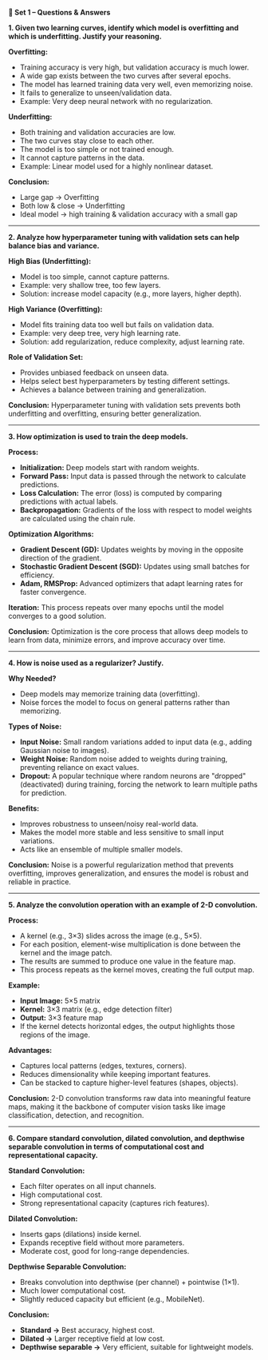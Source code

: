 **📘 Set 1 – Questions & Answers**

**1. Given two learning curves, identify which model is overfitting and which is underfitting. Justify your reasoning.**

**Overfitting:**

* Training accuracy is very high, but validation accuracy is much lower.
* A wide gap exists between the two curves after several epochs.
* The model has learned training data very well, even memorizing noise.
* It fails to generalize to unseen/validation data.
* Example: Very deep neural network with no regularization.

**Underfitting:**

* Both training and validation accuracies are low.
* The two curves stay close to each other.
* The model is too simple or not trained enough.
* It cannot capture patterns in the data.
* Example: Linear model used for a highly nonlinear dataset.

**Conclusion:**

* Large gap → Overfitting
* Both low & close → Underfitting
* Ideal model → high training & validation accuracy with a small gap

---

**2. Analyze how hyperparameter tuning with validation sets can help balance bias and variance.**

**High Bias (Underfitting):**

* Model is too simple, cannot capture patterns.
* Example: very shallow tree, too few layers.
* Solution: increase model capacity (e.g., more layers, higher depth).

**High Variance (Overfitting):**

* Model fits training data too well but fails on validation data.
* Example: very deep tree, very high learning rate.
* Solution: add regularization, reduce complexity, adjust learning rate.

**Role of Validation Set:**

* Provides unbiased feedback on unseen data.
* Helps select best hyperparameters by testing different settings.
* Achieves a balance between training and generalization.

**Conclusion:**
Hyperparameter tuning with validation sets prevents both underfitting and overfitting, ensuring better generalization.

---

**3. How optimization is used to train the deep models.**

**Process:**

* **Initialization:** Deep models start with random weights.
* **Forward Pass:** Input data is passed through the network to calculate predictions.
* **Loss Calculation:** The error (loss) is computed by comparing predictions with actual labels.
* **Backpropagation:** Gradients of the loss with respect to model weights are calculated using the chain rule.

**Optimization Algorithms:**

* **Gradient Descent (GD):** Updates weights by moving in the opposite direction of the gradient.
* **Stochastic Gradient Descent (SGD):** Updates using small batches for efficiency.
* **Adam, RMSProp:** Advanced optimizers that adapt learning rates for faster convergence.

**Iteration:**
This process repeats over many epochs until the model converges to a good solution.

**Conclusion:**
Optimization is the core process that allows deep models to learn from data, minimize errors, and improve accuracy over time.

---

**4. How is noise used as a regularizer? Justify.**

**Why Needed?**

* Deep models may memorize training data (overfitting).
* Noise forces the model to focus on general patterns rather than memorizing.

**Types of Noise:**

* **Input Noise:** Small random variations added to input data (e.g., adding Gaussian noise to images).
* **Weight Noise:** Random noise added to weights during training, preventing reliance on exact values.
* **Dropout:** A popular technique where random neurons are "dropped" (deactivated) during training, forcing the network to learn multiple paths for prediction.

**Benefits:**

* Improves robustness to unseen/noisy real-world data.
* Makes the model more stable and less sensitive to small input variations.
* Acts like an ensemble of multiple smaller models.

**Conclusion:**
Noise is a powerful regularization method that prevents overfitting, improves generalization, and ensures the model is robust and reliable in practice.

---

**5. Analyze the convolution operation with an example of 2-D convolution.**

**Process:**

* A kernel (e.g., 3×3) slides across the image (e.g., 5×5).
* For each position, element-wise multiplication is done between the kernel and the image patch.
* The results are summed to produce one value in the feature map.
* This process repeats as the kernel moves, creating the full output map.

**Example:**

* **Input Image:** 5×5 matrix
* **Kernel:** 3×3 matrix (e.g., edge detection filter)
* **Output:** 3×3 feature map
* If the kernel detects horizontal edges, the output highlights those regions of the image.

**Advantages:**

* Captures local patterns (edges, textures, corners).
* Reduces dimensionality while keeping important features.
* Can be stacked to capture higher-level features (shapes, objects).

**Conclusion:**
2-D convolution transforms raw data into meaningful feature maps, making it the backbone of computer vision tasks like image classification, detection, and recognition.

---

**6. Compare standard convolution, dilated convolution, and depthwise separable convolution in terms of computational cost and representational capacity.**

**Standard Convolution:**

* Each filter operates on all input channels.
* High computational cost.
* Strong representational capacity (captures rich features).

**Dilated Convolution:**

* Inserts gaps (dilations) inside kernel.
* Expands receptive field without more parameters.
* Moderate cost, good for long-range dependencies.

**Depthwise Separable Convolution:**

* Breaks convolution into depthwise (per channel) + pointwise (1×1).
* Much lower computational cost.
* Slightly reduced capacity but efficient (e.g., MobileNet).

**Conclusion:**

* **Standard →** Best accuracy, highest cost.
* **Dilated →** Larger receptive field at low cost.
* **Depthwise separable →** Very efficient, suitable for lightweight models.

